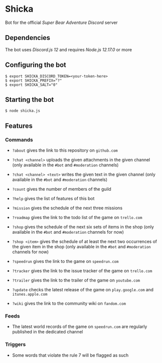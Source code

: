 # Shicka

Bot for the official *Super Bear Adventure* *Discord* server

## Dependencies

The bot uses *Discord.js 12* and requires *Node.js 12.17.0* or more

## Configuring the bot

```shell
$ export SHICKA_DISCORD_TOKEN=<your-token-here>
$ export SHICKA_PREFIX="?"
$ export SHICKA_SALT="0"
```

## Starting the bot

```shell
$ node shicka.js
```

## Features

### Commands

- `?about` gives the link to this repository on `github.com`

- `?chat <channel>` uploads the given attachments in the given channel (only available in the `#bot` and `#moderation` channels)

- `?chat <channel> <text>` writes the given text in the given channel (only available in the `#bot` and `#moderation` channels)

- `?count` gives the number of members of the guild

- `?help` gives the list of features of this bot

- `?mission` gives the schedule of the next three missions

- `?roadmap` gives the link to the todo list of the game on `trello.com`

- `?shop` gives the schedule of the next six sets of items in the shop (only available in the `#bot` and `#moderation` channels for now)

- `?shop <item>` gives the schedule of at least the next two occurrences of the given item in the shop (only available in the `#bot` and `#moderation` channels for now)

- `?speedrun` gives the link to the game on `speedrun.com`

- `?tracker` gives the link to the issue tracker of the game on `trello.com`

- `?trailer` gives the link to the trailer of the game on `youtube.com`

- `?update` checks the latest release of the game on `play.google.com` and `itunes.apple.com`

- `?wiki` gives the link to the community wiki on `fandom.com`

### Feeds

- The latest world records of the game on `speedrun.com` are regularly published in the dedicated channel

### Triggers

- Some words that violate the rule 7 will be flagged as such
